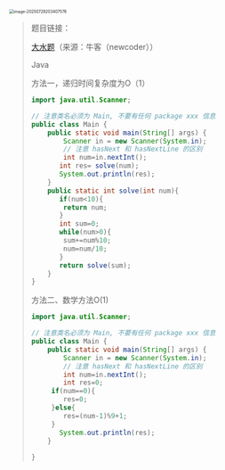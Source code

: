<img src="C:\Users\35543\AppData\Roaming\Typora\typora-user-images\image-20250728203407576.png" alt="image-20250728203407576" style="zoom:50%;" />

> 题目链接：
>
> [大水题](https://www.nowcoder.com/practice/6b9770de551c426287252421742f6ebf?tpId=386&tqId=11264989&sourceUrl=%2Fexam%2Foj)（来源：牛客（newcoder））
>
>
>
> Java
>
> 方法一，递归时间复杂度为O（1）
>
> ```java
> import java.util.Scanner;
> 
> // 注意类名必须为 Main, 不要有任何 package xxx 信息
> public class Main {
>     public static void main(String[] args) {
>         Scanner in = new Scanner(System.in);
>         // 注意 hasNext 和 hasNextLine 的区别
>         int num=in.nextInt();
>        int res= solve(num);
>        System.out.println(res);
>     }
>     public static int solve(int num){
>        if(num<10){
>         return num;
>        }
>        int sum=0;
>        while(num>0){
>         sum+=num%10;
>         num=num/10;
>        }
>        return solve(sum);
>     }
> }
> ```
>
> 方法二、数学方法O(1)
>
> ```java
> import java.util.Scanner;
> 
> // 注意类名必须为 Main, 不要有任何 package xxx 信息
> public class Main {
>     public static void main(String[] args) {
>         Scanner in = new Scanner(System.in);
>         // 注意 hasNext 和 hasNextLine 的区别
>         int num=in.nextInt();
>         int res=0;
>      if(num==0){
>         res=0;
>      }else{
>         res=(num-1)%9+1;
>      }
>        System.out.println(res);
>     }
>     
> }
> ```
>
>
